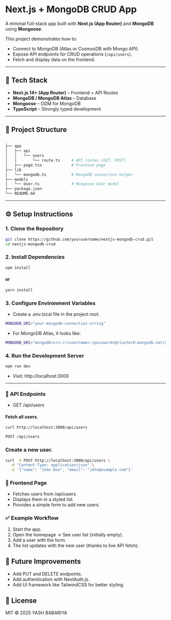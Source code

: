 # Next.js + MongoDB CRUD App

A minimal full-stack app built with **Next.js (App Router)** and **MongoDB** using **Mongoose**.  

This project demonstrates how to:

- Connect to MongoDB (Atlas or CosmosDB with Mongo API).
- Expose API endpoints for CRUD operations (`/api/users`).
- Fetch and display data on the frontend.

---

## 🚀 Tech Stack

- **Next.js 14+ (App Router)** – Frontend + API Routes  
- **MongoDB / MongoDB Atlas** – Database  
- **Mongoose** – ODM for MongoDB  
- **TypeScript** – Strongly typed development  

---

## 📂 Project Structure
```bash
.
├── app
│   ├── api
│   │   └── users
│   │       └── route.ts     # API routes (GET, POST)
│   ├── page.tsx             # Frontend page
├── lib
│   └── mongodb.ts           # MongoDB connection helper
├── models
│   └── User.ts              # Mongoose User model
├── package.json
└── README.md
```




---

## ⚙️ Setup Instructions

### 1. Clone the Repository
```bash
git clone https://github.com/yourusername/nextjs-mongodb-crud.git
cd nextjs-mongodb-crud
```        

### 2. Install Dependencies
```bash
npm install
```
#### or
```bash
yarn install
```

### 3. Configure Environment Variables

* Create a .env.local file in the project root:
```bash
MONGODB_URI="your-mongodb-connection-string"
```

* For MongoDB Atlas, it looks like:
```bash
MONGODB_URI="mongodb+srv://<username>:<password>@cluster0.mongodb.net/mydb"
```

### 4. Run the Development Server
```bash
npm run dev
```

* Visit: http://localhost:3000
----

### 📡 API Endpoints
* GET /api/users

#### Fetch all users.
```bash
curl http://localhost:3000/api/users
```
```bash
POST /api/users
```

### Create a new user.
```bash
curl -X POST http://localhost:3000/api/users \
  -H "Content-Type: application/json" \
  -d '{"name": "John Doe", "email": "john@example.com"}'
```

### 🎨 Frontend Page

* Fetches users from /api/users.
* Displays them in a styled list.
* Provides a simple form to add new users.

### ✅ Example Workflow

1. Start the app.
2. Open the homepage → See user list (initially empty).
3. Add a user with the form.
4. The list updates with the new user (thanks to live API fetch).

## 📌 Future Improvements

* Add PUT and DELETE endpoints.
* Add authentication with NextAuth.js.
* Add UI framework like TailwindCSS for better styling.

## 📝 License

MIT © 2025 YASH BABARIYA
